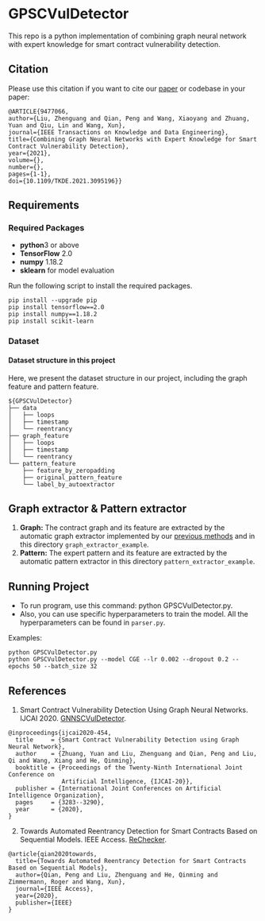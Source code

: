 # GPSCVulDetector

This repo is a python implementation of combining graph neural network with expert knowledge for smart contract vulnerability detection. 

## Citation
Please use this citation if you want to cite our [paper](https://ieeexplore.ieee.org/abstract/document/9477066/) or codebase in your paper:
```
@ARTICLE{9477066,  
author={Liu, Zhenguang and Qian, Peng and Wang, Xiaoyang and Zhuang, Yuan and Qiu, Lin and Wang, Xun},  
journal={IEEE Transactions on Knowledge and Data Engineering},   
title={Combining Graph Neural Networks with Expert Knowledge for Smart Contract Vulnerability Detection},   
year={2021},  
volume={},  
number={},  
pages={1-1},  
doi={10.1109/TKDE.2021.3095196}}
``` 

## Requirements

### Required Packages
* **python**3 or above
* **TensorFlow** 2.0
* **numpy** 1.18.2
* **sklearn** for model evaluation

Run the following script to install the required packages.
```shell
pip install --upgrade pip
pip install tensorflow==2.0
pip install numpy==1.18.2
pip install scikit-learn
```

### Dataset
#### Dataset structure in this project
Here, we present the dataset structure in our project, including the graph feature and pattern feature.

```shell
${GPSCVulDetector}
├── data
│   ├── loops
│   ├── timestamp
│   └── reentrancy
├── graph_feature
│   ├── loops
│   ├── timestamp
│   └── reentrancy
└── pattern_feature
    ├── feature_by_zeropadding
    ├── original_pattern_feature
    └── label_by_autoextractor
```

## Graph extractor & Pattern extractor
1. **Graph:** The contract graph and its feature are extracted by the automatic graph extractor 
implemented by our [previous methods](https://github.com/Messi-Q/GNNSCVulDetector) and in this directory `graph_extractor_example`.
2. **Pattern:** The expert pattern and its feature are extracted by the automatic pattern extractor in this directory `pattern_extractor_example`.  


## Running Project
* To run program, use this command: python GPSCVulDetector.py.
* Also, you can use specific hyperparameters to train the model. All the hyperparameters can be found in `parser.py`.

Examples:
```shell
python GPSCVulDetector.py
python GPSCVulDetector.py --model CGE --lr 0.002 --dropout 0.2 --epochs 50 --batch_size 32
```

## References
1. Smart Contract Vulnerability Detection Using Graph Neural Networks. IJCAI 2020. [GNNSCVulDetector](https://github.com/Messi-Q/GNNSCVulDetector).
```
@inproceedings{ijcai2020-454,
  title     = {Smart Contract Vulnerability Detection using Graph Neural Network},
  author    = {Zhuang, Yuan and Liu, Zhenguang and Qian, Peng and Liu, Qi and Wang, Xiang and He, Qinming},
  booktitle = {Proceedings of the Twenty-Ninth International Joint Conference on
               Artificial Intelligence, {IJCAI-20}},
  publisher = {International Joint Conferences on Artificial Intelligence Organization}, 
  pages     = {3283--3290},
  year      = {2020},
}

```
2. Towards Automated Reentrancy Detection for Smart Contracts Based on Sequential Models. IEEE Access. [ReChecker](https://github.com/Messi-Q/ReChecker).
```
@article{qian2020towards,
  title={Towards Automated Reentrancy Detection for Smart Contracts Based on Sequential Models},
  author={Qian, Peng and Liu, Zhenguang and He, Qinming and Zimmermann, Roger and Wang, Xun},
  journal={IEEE Access},
  year={2020},
  publisher={IEEE}
}
```
